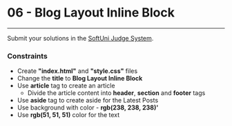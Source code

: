 # 06 - Blog Layout Inline Block

---

Submit your solutions in the [SoftUni Judge System](https://judge.softuni.bg/Contests/1235/CSS-Box-Model).

### Constraints

- Create **"index.html"** and **"style.css"** files
- Change the **title** to **Blog Layout Inline Block**
- Use **article** tag to create an article
  - Divide the article content into **header**, **section** and **footer** tags
- Use **aside** tag to create aside for the Latest Posts
- Use background with color - **rgb(238, 238, 238)'**
- Use **rgb(51, 51, 51)** color for the text
